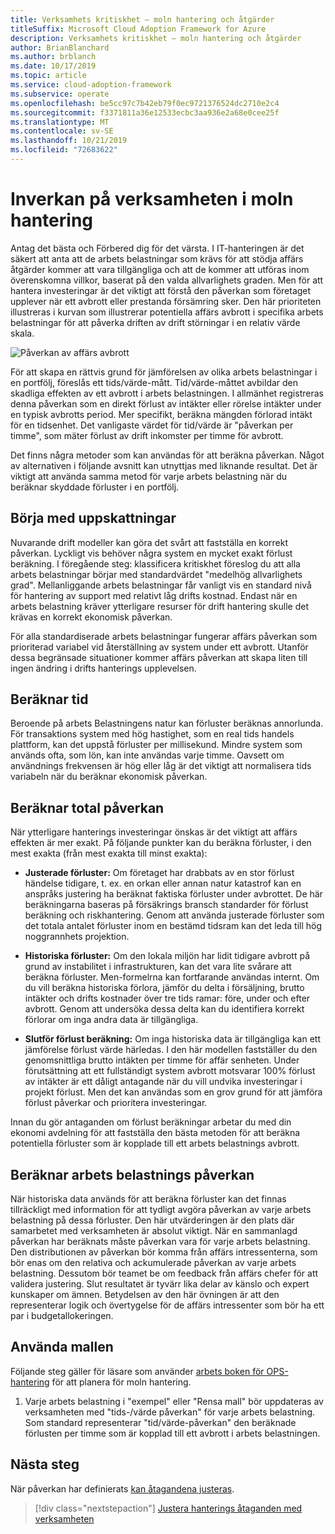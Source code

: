 ```yaml
---
title: Verksamhets kritiskhet – moln hantering och åtgärder
titleSuffix: Microsoft Cloud Adoption Framework for Azure
description: Verksamhets kritiskhet – moln hantering och åtgärder
author: BrianBlanchard
ms.author: brblanch
ms.date: 10/17/2019
ms.topic: article
ms.service: cloud-adoption-framework
ms.subservice: operate
ms.openlocfilehash: be5cc97c7b42eb79f0ec9721376524dc2710e2c4
ms.sourcegitcommit: f3371811a36e12533ecbc3aa936e2a68e0cee25f
ms.translationtype: MT
ms.contentlocale: sv-SE
ms.lasthandoff: 10/21/2019
ms.locfileid: "72683622"
---
```

# <a name="business-impact-in-cloud-management"></a>Inverkan på verksamheten i moln hantering

Antag det bästa och Förbered dig för det värsta. I IT-hanteringen är det säkert att anta att de arbets belastningar som krävs för att stödja affärs åtgärder kommer att vara tillgängliga och att de kommer att utföras inom överenskomna villkor, baserat på den valda allvarlighets graden. Men för att hantera investeringar är det viktigt att förstå den påverkan som företaget upplever när ett avbrott eller prestanda försämring sker. Den här prioriteten illustreras i kurvan som illustrerar potentiella affärs avbrott i specifika arbets belastningar för att påverka driften av drift störningar i en relativ värde skala.

![Påverkan av affärs avbrott](../../_images/manage/time-value-impact.png)

För att skapa en rättvis grund för jämförelsen av olika arbets belastningar i en portfölj, föreslås ett tids/värde-mått. Tid/värde-måttet avbildar den skadliga effekten av ett avbrott i arbets belastningen. I allmänhet registreras denna påverkan som en direkt förlust av intäkter eller rörelse intäkter under en typisk avbrotts period. Mer specifikt, beräkna mängden förlorad intäkt för en tidsenhet. Det vanligaste värdet för tid/värde är "påverkan per timme", som mäter förlust av drift inkomster per timme för avbrott.

Det finns några metoder som kan användas för att beräkna påverkan. Något av alternativen i följande avsnitt kan utnyttjas med liknande resultat. Det är viktigt att använda samma metod för varje arbets belastning när du beräknar skyddade förluster i en portfölj.

## <a name="start-with-estimates"></a>Börja med uppskattningar

Nuvarande drift modeller kan göra det svårt att fastställa en korrekt påverkan. Lyckligt vis behöver några system en mycket exakt förlust beräkning. I föregående steg: klassificera kritiskhet föreslog du att alla arbets belastningar börjar med standardvärdet "medelhög allvarlighets grad". Mellanliggande arbets belastningar får vanligt vis en standard nivå för hantering av support med relativt låg drifts kostnad. Endast när en arbets belastning kräver ytterligare resurser för drift hantering skulle det krävas en korrekt ekonomisk påverkan.

För alla standardiserade arbets belastningar fungerar affärs påverkan som prioriterad variabel vid återställning av system under ett avbrott. Utanför dessa begränsade situationer kommer affärs påverkan att skapa liten till ingen ändring i drifts hanterings upplevelsen. 

## <a name="calculating-time"></a>Beräknar tid

Beroende på arbets Belastningens natur kan förluster beräknas annorlunda. För transaktions system med hög hastighet, som en real tids handels plattform, kan det uppstå förluster per millisekund. Mindre system som används ofta, som lön, kan inte användas varje timme. Oavsett om användnings frekvensen är hög eller låg är det viktigt att normalisera tids variabeln när du beräknar ekonomisk påverkan.

## <a name="calculating-total-impact"></a>Beräknar total påverkan

När ytterligare hanterings investeringar önskas är det viktigt att affärs effekten är mer exakt. På följande punkter kan du beräkna förluster, i den mest exakta (från mest exakta till minst exakta):

- **Justerade förluster:** Om företaget har drabbats av en stor förlust händelse tidigare, t. ex. en orkan eller annan natur katastrof kan en anspråks justering ha beräknat faktiska förluster under avbrottet. De här beräkningarna baseras på försäkrings bransch standarder för förlust beräkning och riskhantering. Genom att använda justerade förluster som det totala antalet förluster inom en bestämd tidsram kan det leda till hög noggrannhets projektion.

- **Historiska förluster:** Om den lokala miljön har lidit tidigare avbrott på grund av instabilitet i infrastrukturen, kan det vara lite svårare att beräkna förluster. Men-formelrna kan fortfarande användas internt. Om du vill beräkna historiska förlora, jämför du delta i försäljning, brutto intäkter och drifts kostnader över tre tids ramar: före, under och efter avbrott. Genom att undersöka dessa delta kan du identifiera korrekt förlorar om inga andra data är tillgängliga.

- **Slutför förlust beräkning:** Om inga historiska data är tillgängliga kan ett jämförelse förlust värde härledas. I den här modellen fastställer du den genomsnittliga brutto intäkten per timme för affär senheten. Under förutsättning att ett fullständigt system avbrott motsvarar 100% förlust av intäkter är ett dåligt antagande när du vill undvika investeringar i projekt förlust. Men det kan användas som en grov grund för att jämföra förlust påverkar och prioritera investeringar.

Innan du gör antaganden om förlust beräkningar arbetar du med din ekonomi avdelning för att fastställa den bästa metoden för att beräkna potentiella förluster som är kopplade till ett arbets belastnings avbrott.

## <a name="calculating-workload-impact"></a>Beräknar arbets belastnings påverkan

När historiska data används för att beräkna förluster kan det finnas tillräckligt med information för att tydligt avgöra påverkan av varje arbets belastning på dessa förluster. Den här utvärderingen är den plats där samarbetet med verksamheten är absolut viktigt. När en sammanlagd påverkan har beräknats måste påverkan vara för varje arbets belastning. Den distributionen av påverkan bör komma från affärs intressenterna, som bör enas om den relativa och ackumulerade påverkan av varje arbets belastning. Dessutom bör teamet be om feedback från affärs chefer för att validera justering. Slut resultatet är tyvärr lika delar av känslo och expert kunskaper om ämnen. Betydelsen av den här övningen är att den representerar logik och övertygelse för de affärs intressenter som bör ha ett par i budgetallokeringen.

## <a name="using-the-template"></a>Använda mallen

Följande steg gäller för läsare som använder [arbets boken för OPS-hantering](https://raw.githubusercontent.com/microsoft/CloudAdoptionFramework/master/manage/opsmanagementworkbook.xlsx) för att planera för moln hantering.

1. Varje arbets belastning i "exempel" eller "Rensa mall" bör uppdateras av verksamheten med "tids-/värde påverkan" för varje arbets belastning. Som standard representerar "tid/värde-påverkan" den beräknade förlusten per timme som är kopplad till ett avbrott i arbets belastningen.

## <a name="next-steps"></a>Nästa steg

När påverkan har definierats [kan åtagandena justeras](./commitment.md).

> [!div class="nextstepaction"]
> [Justera hanterings åtaganden med verksamheten](./commitment.md)
